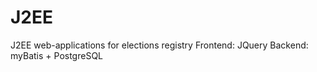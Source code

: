 # J2EE
J2EE web-applications for elections registry
Frontend: JQuery
Backend: myBatis + PostgreSQL 
